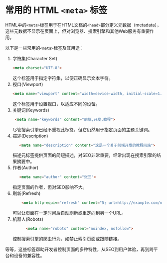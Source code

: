 # 常用的 HTML `<meta>` 标签
HTML中的`<meta>`标签用于在HTML文档的`<head>`部分定义元数据（metadata），这些元数据不显示在页面上，但对浏览器、搜索引擎和其他Web服务有重要作用。

以下是一些常用的`<meta>`标签及其用途：

1. 字符集(Character Set)
    ```html
    <meta charset="UTF-8">
    ```
   这个标签用于指定字符集，以便正确显示文本字符。
2. 视口(Viewport)
    ```html
    <meta name="viewport" content="width=device-width, initial-scale=1.0">
    ```
    这个标签用于设置视口，以适应不同的设备。
3. 关键词(Keywords)
   ```html
    <meta name="keywords" content="前端,开发,教程">
   ```
   尽管搜索引擎已经不重视此标签，但它仍然用于指定页面的主题关键词。
4. 描述(Description)
   ```html
      <meta name="description" content="这是一个关于前端开发的教程网站">
   ```
   描述元标签提供页面的简短描述，对SEO非常重要，经常出现在搜索引擎的结果摘要中。
5. 作者(Author)
   ```html
      <meta name="author" content="张三">
   ```
   指定页面的作者，但对SEO影响不大。
6. 刷新(Refresh)
   ```html
       <meta http-equiv="refresh" content="5; url=http://example.com/newpage">
   ```
   可以让页面在一定时间后自动刷新或重定向到另一个URL。
7. 机器人(Robots)
   ```html
         <meta name="robots" content="noindex, nofollow">
   ```
   控制搜索引擎的爬虫行为，如禁止索引页面或跟随链接。

等等，这些<meta>标签帮助开发者控制页面的多种特性，从SEO到用户体验，再到跨平台和设备的兼容性。